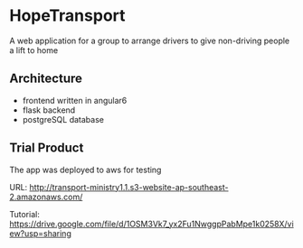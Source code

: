 # HopeTransport
A web application for a group to arrange drivers to give non-driving people a lift to home

## Architecture

- frontend written in angular6
- flask backend
- postgreSQL database

## Trial Product

The app was deployed to aws for testing
        
URL: http://transport-ministry1.1.s3-website-ap-southeast-2.amazonaws.com/
                        
Tutorial: https://drive.google.com/file/d/1OSM3Vk7_yx2Fu1NwggpPabMpe1k0258X/view?usp=sharing
